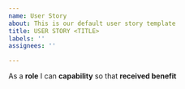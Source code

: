 ```yaml
---
name: User Story
about: This is our default user story template
title: USER STORY <TITLE>
labels: ''
assignees: ''

---
```


As a **role**  I can **capability** so that **received benefit**
